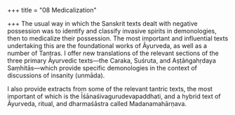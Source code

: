 +++
title = "08 Medicalization"

+++
The usual way in which the Sanskrit texts dealt with negative possession was to identify and classify invasive spirits in demonologies, then to medicalize their possession. The most important and influential texts undertaking this are the foundational works of Āyurveda, as well as a number of Tantras. I offer new translations of the relevant sections of the three primary Āyurvedic texts—the Caraka, Suśruta, and Aṣṭāṅgahṛdaya Saṃhitās—which provide specific demonologies in the context of discussions of insanity (unmāda). 

I also provide extracts from some of the relevant tantric texts, the most important of which is the Īśānaśivagurudevapaddhati, and a hybrid text of Āyurveda, ritual, and dharmaśāstra called Madanamahārṇava.
